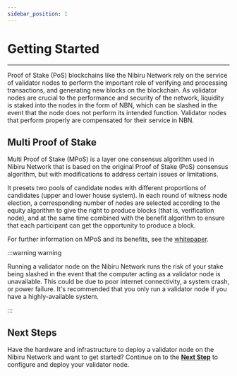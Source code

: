 ```yaml
---
sidebar_position: 1
---
```

# Getting Started
---

Proof of Stake (PoS) blockchains like the Nibiru Network rely on the service of validator nodes 
to perform the important role of verifying and processing transactions, and generating new blocks 
on the blockchain.  As validator nodes are crucial to the performance and security of the network, 
liquidity is staked into the nodes in the form of NBN, which can be slashed in the event that the 
node does not perform its intended function.  Validator nodes that perform properly are compensated 
for their service in NBN.

## Multi Proof of Stake
Multi Proof of Stake (MPoS) is a layer one consensus algorithm used in Nibiru Network
that is based on the original Proof of Stake (PoS) consensus algorithm, but with
modifications to address certain issues or limitations.

It presets two pools of candidate nodes with different proportions of candidates (upper and lower 
house system). In each round of witness node election, a corresponding number of nodes are selected 
according to the equity algorithm to give the right to produce blocks (that is, verification node), 
and at the same time combined with the benefit algorithm to ensure that each participant can get 
the opportunity to produce a block.

For further information on MPoS and its benefits, see the 
[whitepaper](https://www.nibirunet.io/whitepaper#3.5-features-of-the-mpos-consensus-mechanism).

:::warning warning

Running a validator node on the Nibiru Network runs the risk of your stake being slashed in 
the event that the computer acting as a validator node is unavailable.  This could be due to 
poor internet connectivity, a system crash, or power failure.  It's recommended that you only 
run a validator node if you have a highly-available system.

:::

## Next Steps

Have the hardware and infrastructure to deploy a validator node on the Nibiru Network and want 
to get started?  Continue on to the [**Next Step**](validator-set-up.md) to configure and deploy 
your validator node.
